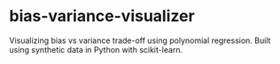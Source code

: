# bias-variance-visualizer
Visualizing bias vs variance trade-off using polynomial regression. Built using synthetic data in Python with scikit-learn.
